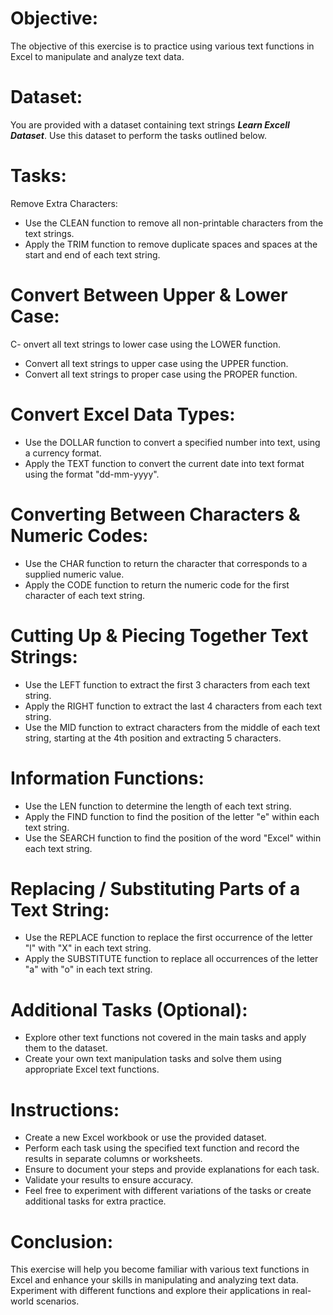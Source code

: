 # Objective:
The objective of this exercise is to practice using various text functions in Excel to manipulate and analyze text data.

# Dataset:
You are provided with a dataset containing text strings ***Learn Excell Dataset***. Use this dataset to perform the tasks outlined below.

# Tasks:
Remove Extra Characters:

- Use the CLEAN function to remove all non-printable characters from the text strings.
- Apply the TRIM function to remove duplicate spaces and spaces at the start and end of each text string.
# Convert Between Upper & Lower Case:

C- onvert all text strings to lower case using the LOWER function.
- Convert all text strings to upper case using the UPPER function.
- Convert all text strings to proper case using the PROPER function.
# Convert Excel Data Types:

- Use the DOLLAR function to convert a specified number into text, using a currency format.
- Apply the TEXT function to convert the current date into text format using the format "dd-mm-yyyy".
# Converting Between Characters & Numeric Codes:

- Use the CHAR function to return the character that corresponds to a supplied numeric value.
- Apply the CODE function to return the numeric code for the first character of each text string.
# Cutting Up & Piecing Together Text Strings:

- Use the LEFT function to extract the first 3 characters from each text string.
- Apply the RIGHT function to extract the last 4 characters from each text string.
- Use the MID function to extract characters from the middle of each text string, starting at the 4th position and extracting 5 characters.
# Information Functions:

- Use the LEN function to determine the length of each text string.
- Apply the FIND function to find the position of the letter "e" within each text string.
- Use the SEARCH function to find the position of the word "Excel" within each text string.
# Replacing / Substituting Parts of a Text String:

- Use the REPLACE function to replace the first occurrence of the letter "l" with "X" in each text string.
- Apply the SUBSTITUTE function to replace all occurrences of the letter "a" with "o" in each text string.
# Additional Tasks (Optional):

- Explore other text functions not covered in the main tasks and apply them to the dataset.
- Create your own text manipulation tasks and solve them using appropriate Excel text functions.
# Instructions:
- Create a new Excel workbook or use the provided dataset.
- Perform each task using the specified text function and record the results in separate columns or worksheets.
- Ensure to document your steps and provide explanations for each task.
- Validate your results to ensure accuracy.
- Feel free to experiment with different variations of the tasks or create additional tasks for extra practice.
# Conclusion:
This exercise will help you become familiar with various text functions in Excel and enhance your skills in manipulating and analyzing text data. Experiment with different functions and explore their applications in real-world scenarios.